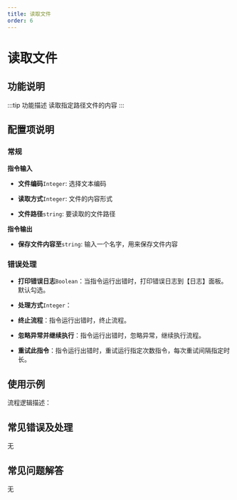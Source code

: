 ```yaml
---
title: 读取文件
order: 6
---
```


# 读取文件

## 功能说明

:::tip 功能描述
读取指定路径文件的内容
:::

## 配置项说明

### 常规

**指令输入**

- **文件编码**`Integer`: 选择文本编码

- **读取方式**`Integer`: 文件的内容形式

- **文件路径**`string`: 要读取的文件路径


**指令输出**

- **保存文件内容至**`string`: 输入一个名字，用来保存文件内容

### 错误处理

- **打印错误日志**`Boolean`：当指令运行出错时，打印错误日志到【日志】面板。默认勾选。

- **处理方式**`Integer`：

 - **终止流程**：指令运行出错时，终止流程。

 - **忽略异常并继续执行**：指令运行出错时，忽略异常，继续执行流程。

 - **重试此指令**：指令运行出错时，重试运行指定次数指令，每次重试间隔指定时长。

## 使用示例

流程逻辑描述：

## 常见错误及处理

无

## 常见问题解答

无

